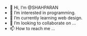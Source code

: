 - 👋 Hi, I’m @SHAHPARAN 
- 👀 I’m interested in programming.
- 🌱 I’m currently learning web design.
- 💞️ I’m looking to collaborate on ...
- 📫 How to reach me ...

<!---
SHAHPARAN/SHAHPARAN is a ✨ special ✨ repository because its `README.md` (this file) appears on your GitHub profile.
You can click the Preview link to take a look at your changes.
--->
